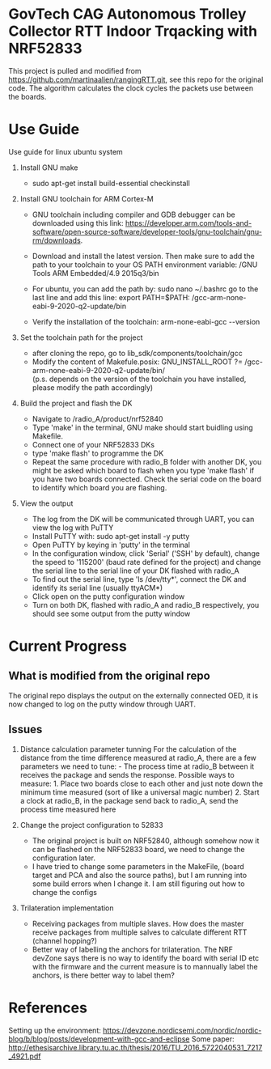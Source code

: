 # GovTech CAG Autonomous Trolley Collector RTT Indoor Trqacking with NRF52833
This project is pulled and modified from https://github.com/martinaalien/rangingRTT.git, see this repo for the original code.
The algorithm calculates the clock cycles the packets use between the boards. 

# Use Guide

Use guide for linux ubuntu system

1. Install GNU make 
    - sudo apt-get install build-essential checkinstall
2. Install GNU toolchain for ARM Cortex-M
    - GNU toolchain including compiler and GDB debugger can be downloaded using this link:
    https://developer.arm.com/tools-and-software/open-source-software/developer-tools/gnu-toolchain/gnu-rm/downloads.
    - Download and install the latest version. Then make sure to add the path to your toolchain to your OS PATH environment variable:
    <path to install directory>/GNU Tools ARM Embedded/4.9 2015q3/bin
    - For ubuntu, you can add the path by:
    sudo nano ~/.bashrc
    go to the last line and add this line:
    export PATH=$PATH: <path to install directory>/gcc-arm-none-eabi-9-2020-q2-update/bin

    - Verify the installation of the toolchain:
    arm-none-eabi-gcc --version

3. Set the toolchain path for the project
    - after cloning the repo, go to lib_sdk/components/toolchain/gcc
    - Modify the content of Makefule.posix:
    GNU_INSTALL_ROOT ?= <path to install directory>/gcc-arm-none-eabi-9-2020-q2-update/bin/  
    (p.s. depends on the version of the toolchain you have installed, please modify the path accordingly)

4. Build the project and flash the DK
    - Navigate to /radio_A/product/nrf52840
    - Type 'make' in the terminal, GNU make should start buidling using Makefile.
    - Connect one of your NRF52833 DKs
    - type 'make flash' to programme the DK
    - Repeat the same procedure with radio_B folder with another DK, you might be asked which board to flash when you type 'make flash' if you have two boards connected. Check the serial code on the board to identify which board you are flashing.

5. View the output
    - The log from the DK will be communicated through UART, you can view the log with PuTTY
    - Install PuTTY with:
    sudo apt-get install -y putty
    - Open PuTTY by keying in 'putty' in the terminal
    - In the configuration window, click 'Serial' ('SSH' by default), change the speed to '115200' (baud rate defined for the project) and change the serial line to the serial line of your DK flashed with radio_A
    - To find out the serial line, type 'ls /dev/tty*', connect the DK and identify its serial line (usually ttyACM*)
    - Click open on the putty configuration window
    - Turn on both DK, flashed with radio_A and radio_B respectively, you should see some output from the putty window


# Current Progress 

## What is modified from the original repo
The original repo displays the output on the externally connected OED, it is now changed to log on the putty window through UART.

## Issues
1. Distance calculation parameter tunning
    For the calculation of the distance from the time difference measured at radio_A, there are a few parameters we need to tune:
        - The process time at radio_B between it receives the package and sends the response. Possible ways to measure:
            1. Place two boards close to each other and just note down the minimum time measured (sort of like a universal magic number)
            2. Start a clock at radio_B, in the package send back to radio_A, send the process time measured here

2. Change the project configuration to 52833
    - The original project is built on NRF52840, although somehow now it can be flashed on the NRF52833 board, we need to change the configuration later.
    - I have tried to change some parameters in the MakeFile, (board target and PCA and also the source paths), but I am running into some build errors when I change it. I am still figuring out how to change the configs
3. Trilateration implementation
    - Receiving packages from multiple slaves. How does the master receive packages from multiple salves to calculate different RTT (channel hopping?)
    - Better way of labelling the anchors for trilateration. The NRF devZone says there is no way to identify the board with serial ID etc with the firmware and the current measure is to mannually label the anchors, is there better way to label them?




# References

Setting up the environment: https://devzone.nordicsemi.com/nordic/nordic-blog/b/blog/posts/development-with-gcc-and-eclipse
Some paper: http://ethesisarchive.library.tu.ac.th/thesis/2016/TU_2016_5722040531_7217_4921.pdf












